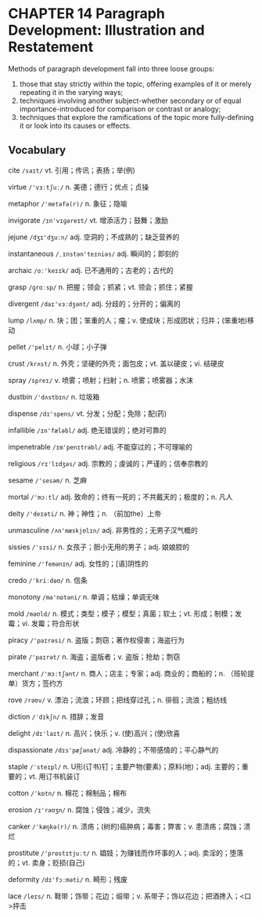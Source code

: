 # CHAPTER 14 Paragraph Development: Illustration and Restatement

Methods of paragraph development fall into three loose groups:

1. those that stay strictly within the topic, offering examples of it or merely repeating it in the varying ways;
2. techniques involving another subject-whether secondary or of equal importance-introduced for comparison or contrast or analogy;
3. techniques that explore the ramifications of the topic more fully-defining it or look into its causes or effects.



## Vocabulary

cite `/saɪt/` vt. 引用；传讯；表扬；举(例)

virtue `/'vɜːtʃuː/` n. 美德；德行；优点；贞操

metaphor `/'metəfə(r)/` n. 象征；隐喻

invigorate `/ɪn'vɪɡəreɪt/` vt. 增添活力；鼓舞；激励

jejune `/dʒɪ'dʒuːn/` adj. 空洞的；不成熟的；缺乏营养的

instantaneous `/ˌɪnstən'teɪniəs/` adj. 瞬间的；即刻的

archaic `/ɑː'keɪɪk/` adj. 已不通用的；古老的；古代的

grasp `/ɡrɑːsp/` n. 把握；领会；抓紧；vt. 领会；抓住；紧握

divergent `/daɪ'vɜːdʒənt/` adj. 分歧的；分开的；偏离的

lump `/lʌmp/` n. 块；团；笨重的人；瘤；v. 使成块；形成团状；归并；(笨重地)移动

pellet `/'pelɪt/` n. 小球；小子弹

crust `/krʌst/` n. 外壳；坚硬的外壳；面包皮；vt. 盖以硬皮；vi. 结硬皮

spray `/spreɪ/` v. 喷雾；喷射；扫射；n. 喷雾；喷雾器；水沫

dustbin `/'dʌstbɪn/` n. 垃圾箱

dispense `/dɪ'spens/` vt. 分发；分配；免除；配(药)

infallible `/ɪn'fæləbl/` adj. 绝无错误的；绝对可靠的

impenetrable `/ɪm'penɪtrəbl/` adj. 不能穿过的；不可理喻的

religious `/rɪ'lɪdʒəs/` adj. 宗教的；虔诚的；严谨的；信奉宗教的

sesame `/'sesəm/` n. 芝麻

mortal `/'mɔːtl/` adj. 致命的；终有一死的；不共戴天的；极度的；n. 凡人

deity `/'deɪəti/` n. 神；神性；n. （前加the）上帝

unmasculine `/ʌn'mæskjʊlɪn/` adj. 非男性的；无男子汉气概的

sissies `/'sɪsi/` n. 女孩子；胆小无用的男子；adj. 娘娘腔的

feminine `/'femənɪn/` adj. 女性的；[语]阴性的

credo `/'kriːdəʊ/` n. 信条

monotony `/mə'nɒtəni/` n. 单调；枯燥；单调无味

mold `/məʊld/` n. 模式；类型；模子；模型；真菌；软土；vt. 形成；制模；发霉；vi. 发霉；符合形状

piracy `/'paɪrəsi/` n. 盗版；剽窃；著作权侵害；海盗行为 

pirate `/'paɪrət/` n. 海盗；盗版者；v. 盗版；抢劫；剽窃

merchant `/'mɜːtʃənt/` n. 商人；店主；专家；adj. 商业的；商船的；n. （班轮提单）货方；签约方

rove `/rəʊv/` v. 漂泊；流浪；环顾；把线穿过孔；n. 徘徊；流浪；粗纺线

diction `/ˈdɪkʃn/` n. 措辞；发音

delight `/dɪ'laɪt/` n. 高兴；快乐；v. (使)高兴；(使)欣喜

dispassionate `/dɪs'pæʃənət/` adj. 冷静的；不带感情的；平心静气的

staple `/ˈsteɪpl/` n. U形(订书)钉；主要产物(要素)；原料(地)；adj. 主要的；重要的；vt. 用订书机装订

cotton `/ˈkɒtn/` n. 棉花；棉制品；棉布

erosion `/ɪ'rəʊʒn/` n. 腐蚀；侵蚀；减少，流失

canker `/'kæŋkə(r)/` n. 溃疡；(树的)癌肿病；毒害；弊害；v. 患溃疡；腐蚀；溃烂

prostitute `/'prɒstɪtjuːt/` n. 娼妓；为赚钱而作坏事的人；adj. 卖淫的；堕落的；vt. 卖身；贬损(自己)

deformity `/dɪ'fɔːməti/` n. 畸形；残废

lace `/leɪs/` n. 鞋带；饰带；花边；缎带；v. 系带子；饰以花边；把酒搀入；<口>抨击

